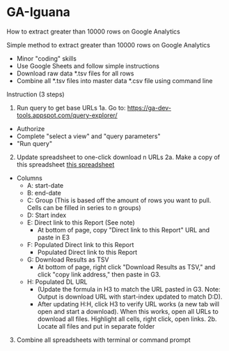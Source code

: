 # GA-Iguana
How to extract greater than 10000 rows on Google Analytics

Simple method to extract greater than 10000 rows on Google Analytics
  - Minor "coding" skills
  - Use Google Sheets and follow simple instructions
  - Download raw data *.tsv files for all rows
  - Combine all *.tsv files into master data *.csv file using command line
  
  
Instruction (3 steps)

1. Run query to get base URLs
1a. Go to: https://ga-dev-tools.appspot.com/query-explorer/
  - Authorize
  - Complete "select a view" and "query parameters"
  - "Run query"

2. Update spreadsheet to one-click download n URLs
2a. Make a copy of this spreadsheet <a href="https://docs.google.com/spreadsheets/d/1oOBYtJIvogW8CjMcJsLjFINxa7ataJXb54qDmak7Tm0/edit#gid=449108404">this spreadsheet</a>
  - Columns
    - A: start-date 
    - B: end-date
    - C: Group (This is based off the amount of rows you want to pull. Cells can be filled in series to n groups)
    - D: Start index
    - E: Direct link to this Report (See note)
      - At bottom of page, copy "Direct link to this Report" URL and paste in E3
    - F: Populated Direct link to this Report
      - Populated Direct link to this Report
    - G: Download Results as TSV
      - At bottom of page, right click "Download Results as TSV," and click "copy link address," then paste in G3.
    - H: Populated DL URL
      - (Update the formula in H3 to match the URL pasted in G3. Note: Output is download URL with start-index updated to match D:D).
      - After updating H:H, click H3 to verify URL works (a new tab will open and start a download). When this works, open all URLs to download all files. Highlight all cells, right click, open links.
2b. Locate all files and put in separate folder

3. Combine all spreadsheets with terminal or command prompt

